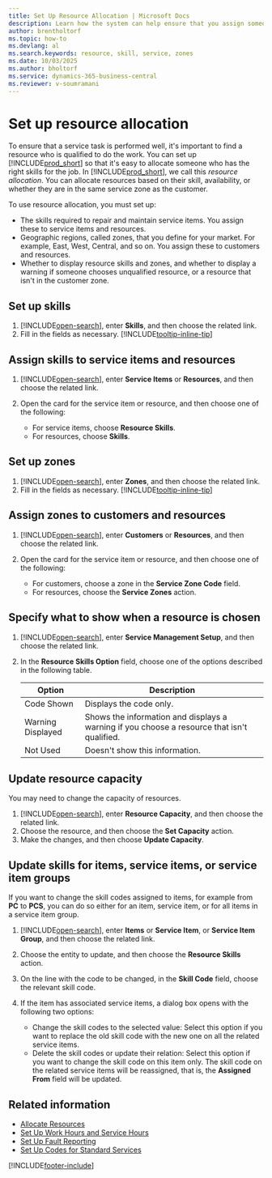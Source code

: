 ```yaml
---
title: Set Up Resource Allocation | Microsoft Docs
description: Learn how the system can help ensure that you assign someone who has the skills required to provide a service.
author: brentholtorf
ms.topic: how-to
ms.devlang: al
ms.search.keywords: resource, skill, service, zones
ms.date: 10/03/2025
ms.author: bholtorf
ms.service: dynamics-365-business-central
ms.reviewer: v-soumramani
---
```


# Set up resource allocation

To ensure that a service task is performed well, it's important to find a resource who is qualified to do the work. You can set up [!INCLUDE[prod_short](includes/prod_short.md)] so that it's easy to allocate someone who has the right skills for the job. In [!INCLUDE[prod_short](includes/prod_short.md)], we call this _resource allocation_. You can allocate resources based on their skill, availability, or whether they are in the same service zone as the customer. 

To use resource allocation, you must set up:  
  
* The skills required to repair and maintain service items. You assign these to service items and resources.  
* Geographic regions, called zones, that you define for your market. For example, East, West, Central, and so on. You assign these to customers and resources.  
* Whether to display resource skills and zones, and whether to display a warning if someone chooses unqualified resource, or a resource that isn't in the customer zone.  

## Set up skills

1. [!INCLUDE[open-search](includes/open-search.md)], enter **Skills**, and then choose the related link.  
2. Fill in the fields as necessary. [!INCLUDE[tooltip-inline-tip](includes/tooltip-inline-tip_md.md)]  

## Assign skills to service items and resources

1. [!INCLUDE[open-search](includes/open-search.md)], enter **Service Items** or **Resources**, and then choose the related link.  
2. Open the card for the service item or resource, and then choose one of the following:  
  
    * For service items, choose **Resource Skills**.  
    * For resources, choose **Skills**.  

## Set up zones

1. [!INCLUDE[open-search](includes/open-search.md)], enter **Zones**, and then choose the related link.  
2. Fill in the fields as necessary. [!INCLUDE[tooltip-inline-tip](includes/tooltip-inline-tip_md.md)]  

## Assign zones to customers and resources
 
1. [!INCLUDE[open-search](includes/open-search.md)], enter **Customers** or **Resources**, and then choose the related link.  
2. Open the card for the service item or resource, and then choose one of the following:  
  
    * For customers, choose a zone in the **Service Zone Code** field.  
    * For resources, choose the **Service Zones** action.  

## Specify what to show when a resource is chosen

1. [!INCLUDE[open-search](includes/open-search.md)], enter **Service Management Setup**, and then choose the related link. 
2. In the **Resource Skills Option** field, choose one of the options described in the following table.  
  
    |**Option**|**Description**|  
    |------------|-------------|  
    |Code Shown | Displays the code only.|  
    |Warning Displayed | Shows the information and displays a warning if you choose a resource that isn't qualified.|  
    |Not Used | Doesn't show this information.|  

## Update resource capacity

You may need to change the capacity of resources.  
  
1. [!INCLUDE[open-search](includes/open-search.md)], enter **Resource Capacity**, and then choose the related link.  
2. Choose the resource, and then choose the **Set Capacity** action.  
3. Make the changes, and then choose **Update Capacity**.  

## Update skills for items, service items, or service item groups

If you want to change the skill codes assigned to items, for example from **PC** to **PCS**, you can do so either for an item, service item, or for all items in a service item group.  
  
1. [!INCLUDE[open-search](includes/open-search.md)], enter **Items** or **Service Item**, or **Service Item Group**, and then choose the related link.  
2. Choose the entity to update, and then choose the **Resource Skills** action.  
3. On the line with the code to be changed, in the **Skill Code** field, choose the relevant skill code.  
4. If the item has associated service items, a dialog box opens with the following two options:  
  
    * Change the skill codes to the selected value: Select this option if you want to replace the old skill code with the new one on all the related service items.  
    * Delete the skill codes or update their relation: Select this option if you want to change the skill code on this item only. The skill code on the related service items will be reassigned, that is, the **Assigned From** field will be updated.  
  
## Related information

- [Allocate Resources](service-how-to-allocate-resources.md)  
- [Set Up Work Hours and Service Hours](service-how-setup-work-service-hours.md)  
- [Set Up Fault Reporting](service-how-setup-fault-reporting.md)  
- [Set Up Codes for Standard Services](service-how-setup-service-coding.md)  
 
[!INCLUDE[footer-include](includes/footer-banner.md)]
